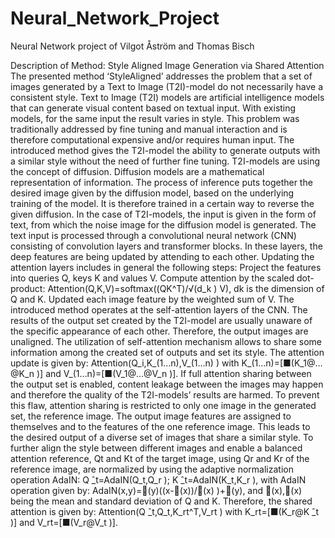# Neural_Network_Project
Neural Network project of Vilgot Åström and Thomas Bisch


Description of Method:
Style Aligned Image Generation via Shared Attention
The presented method ‘StyleAligned’ addresses the problem that a set of images generated by a Text to Image (T2I)-model do not necessarily have a consistent style. Text to Image (T2I) models are artificial intelligence models that can generate visual content based on textual input. With existing models, for the same input the result varies in style. This problem was traditionally addressed by fine tuning and manual interaction and is therefore computational expensive and/or requires human input. The introduced method gives the T2I-model the ability to generate outputs with a similar style without the need of further fine tuning. T2I-models are using the concept of diffusion. Diffusion models are a mathematical representation of information. The process of inference puts together the desired image given by the diffusion model, based on the underlying training of the model. It is therefore trained in a certain way to reverse the given diffusion. In the case of T2I-models, the input is given in the form of text, from which the noise image for the diffusion model is generated. The text input is processed through a convolutional neural network (CNN) consisting of convolution layers and transformer blocks. In these layers, the deep features are being updated by attending to each other. Updating the attention layers includes in general the following steps:
	Project the features into queries Q, keys K and values V.
	Compute attention by the scaled dot-product: Attention(Q,K,V)=softmax((QK^T)/√(d_k ) V), dk is the dimension of Q and K.
	Updated each image feature by the weighted sum of V.
The introduced method operates at the self-attention layers of the CNN. The results of the output set created by the T2I-model are usually unaware of the specific appearance of each other. Therefore, the output images are unaligned. The utilization of self-attention mechanism allows to share some information among the created set of outputs and set its style. The attention update is given by:
Attention(Q_i,K_(1…n),V_(1…n) ) with K_(1…n)=[■(K_1@…@K_n )] and V_(1…n)=[■(V_1@…@V_n )].
If full attention sharing between the output set is enabled, content leakage between the images may happen and therefore the quality of the T2I-models’ results are harmed. To prevent this flaw, attention sharing is restricted to only one image in the generated set, the reference image. The output image features are assigned to themselves and to the features of the one reference image. This leads to the desired output of a diverse set of images that share a similar style. To further align the style between different images and enable a balanced attention reference, Qt and Kt of the target image, using Qr and Kr of the reference image, are normalized by using the adaptive normalization operation AdaIN:
Q ̂_t=AdaIN(Q_t,Q_r ); K ̂_t=AdaIN(K_t,K_r ), with AdaIN operation given by: 
AdaIN(x,y)=(y)((x-(x))/(x) )+(y), and (x),(x) being the mean and standard deviation of Q and K.
Therefore, the shared attention is given by: 
Attention(Q ̂_t,Q_t,K_rt^T,V_rt ) with K_rt=[■(K_r@K ̂_t )] and V_rt=[■(V_r@V_t )].
